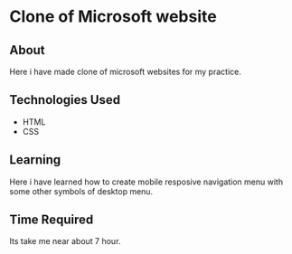 # Clone of Microsoft website
## About 
Here i have made clone of microsoft websites for my practice.
## Technologies Used
- HTML
- CSS
## Learning
Here i have learned how to create mobile resposive navigation menu with some other symbols of desktop menu.
## Time Required 
Its take me near about 7 hour.
